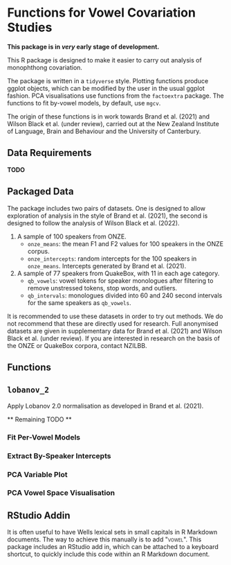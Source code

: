 # Functions for Vowel Covariation Studies

**This package is in _very_ early stage of development.**

This R package is designed to make it easier to carry out analysis of monophthong covariation. 

The package is written in a `tidyverse` style. Plotting functions produce ggplot objects, which can be modified by the user in the usual ggplot fashion. PCA visualisations use functions from the `factoextra` package. The functions to fit by-vowel models, by default, use `mgcv`.

The origin of these functions is in work towards Brand et al. (2021) and Wilson Black et al. (under review), carried out at the New Zealand Institute of Language, Brain and Behaviour and the University of Canterbury.

## Data Requirements

**TODO**

## Packaged Data

The package includes two pairs of datasets. One is designed to allow exploration of analysis in the style of Brand et al. (2021), the second is designed to follow the analysis of Wilson Black et al. (2022).

1. A sample of 100 speakers from ONZE.
	- `onze_means`: the mean F1 and F2 values for 100 speakers in the ONZE corpus.
	- `onze_intercepts`: random intercepts for the 100 speakers in `onze_means`. Intercepts generated by Brand et al. (2021).
2. A sample of 77 speakers from QuakeBox, with 11 in each age category.
	- `qb_vowels`: vowel tokens for speaker monologues after filtering to remove unstressed tokens, stop words, and outliers.
	- `qb_intervals`: monologues divided into 60 and 240 second intervals for the same speakers as `qb_vowels`.

It is recommended to use these datasets in order to try out methods. We do not recommend that these are directly used for research. Full anonymised datasets are given in supplementary data for Brand et al. (2021) and Wilson Black et al. (under review). If you are interested in research on the basis of the ONZE or QuakeBox corpora, contact NZILBB.

## Functions

## `lobanov_2`

Apply Lobanov 2.0 normalisation as developed in Brand et al.  (2021).

** Remaining TODO **

### Fit Per-Vowel Models

### Extract By-Speaker Intercepts

### PCA Variable Plot

### PCA Vowel Space Visualisation

## RStudio Addin

It is often useful to have Wells lexical sets in small capitals in R Markdown documents. The way to achieve this manually is to add "<span style="font-variant: small-caps;">vowel</span>". This package includes an RStudio add in, which can be attached to a keyboard shortcut, to quickly include this code within an R Markdown document.
